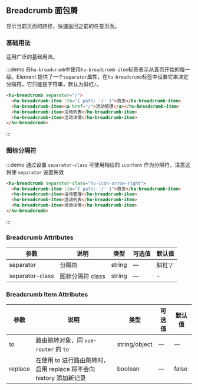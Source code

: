 ## Breadcrumb 面包屑
显示当前页面的路径，快速返回之前的任意页面。

### 基础用法

适用广泛的基础用法。

:::demo 在`hu-breadcrumb`中使用`hu-breadcrumb-item`标签表示从首页开始的每一级。Element 提供了一个`separator`属性，在`hu-breadcrumb`标签中设置它来决定分隔符，它只能是字符串，默认为斜杠`/`。

```html
<hu-breadcrumb separator="/">
  <hu-breadcrumb-item :to="{ path: '/' }">首页</hu-breadcrumb-item>
  <hu-breadcrumb-item><a href="/">活动管理</a></hu-breadcrumb-item>
  <hu-breadcrumb-item>活动列表</hu-breadcrumb-item>
  <hu-breadcrumb-item>活动详情</hu-breadcrumb-item>
</hu-breadcrumb>
```
:::

### 图标分隔符

:::demo 通过设置 `separator-class` 可使用相应的 `iconfont` 作为分隔符，注意这将使 `separator` 设置失效

```html
<hu-breadcrumb separator-class="hu-icon-arrow-right">
  <hu-breadcrumb-item :to="{ path: '/' }">首页</hu-breadcrumb-item>
  <hu-breadcrumb-item>活动管理</hu-breadcrumb-item>
  <hu-breadcrumb-item>活动列表</hu-breadcrumb-item>
  <hu-breadcrumb-item>活动详情</hu-breadcrumb-item>
</hu-breadcrumb>
```
:::

### Breadcrumb Attributes
| 参数      | 说明          | 类型      | 可选值                           | 默认值  |
|---------- |-------------- |---------- |--------------------------------  |-------- |
| separator | 分隔符 | string | — | 斜杠'/' |
| separator-class | 图标分隔符 class | string | — | - |

### Breadcrumb Item Attributes
| 参数      | 说明          | 类型      | 可选值                           | 默认值  |
|---------- |-------------- |---------- |--------------------------------  |-------- |
| to        | 路由跳转对象，同 `vue-router` 的 `to` | string/object | — | — |
| replace   | 在使用 to 进行路由跳转时，启用 replace 将不会向 history 添加新记录 | boolean | — | false |

